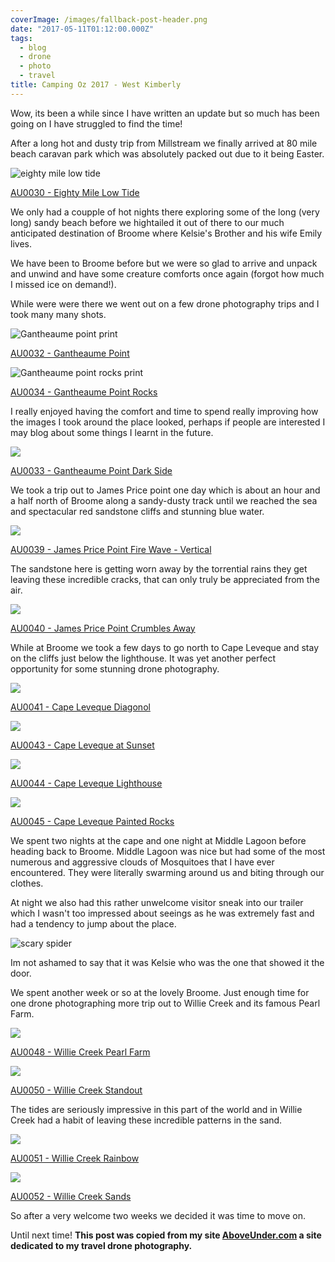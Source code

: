 ```yaml
---
coverImage: /images/fallback-post-header.png
date: "2017-05-11T01:12:00.000Z"
tags:
  - blog
  - drone
  - photo
  - travel
title: Camping Oz 2017 - West Kimberly
---
```


Wow, its been a while since I have written an update but so much has been going on I have struggled to find the time!

<!-- more -->

After a long hot and dusty trip from Millstream we finally arrived at 80 mile beach caravan park which was absolutely packed out due to it being Easter.

![eighty mile low tide](//cdn.shopify.com/s/files/1/1830/7597/files/Eighty_Mile_Low_Tide_1024x1024.jpg?v=1494402749)

[AU0030 - Eighty Mile Low Tide](https://aboveunder.com/products/au0030-eighty-mile-low-tide "eighty mile low tide print")

We only had a coupple of hot nights there exploring some of the long (very long) sandy beach before we hightailed it out of there to our much anticipated destination of Broome where Kelsie's Brother and his wife Emily lives.

We have been to Broome before but we were so glad to arrive and unpack and unwind and have some creature comforts once again (forgot how much I missed ice on demand!).

While were were there we went out on a few drone photography trips and I took many many shots.

![Gantheaume point print](//cdn.shopify.com/s/files/1/1830/7597/files/Gantheaume_Point_1024x1024.jpg?v=1494403114)

[AU0032 - Gantheaume Point](https://aboveunder.com/products/au0032-gantheaume-point)

![Gantheaume point rocks print](//cdn.shopify.com/s/files/1/1830/7597/files/Gantheaume_Point_Rocks_1024x1024.jpg?v=1493381716)

[AU0034 - Gantheaume Point Rocks](https://aboveunder.com/products/au0034-gantheaume-point-rocks)

I really enjoyed having the comfort and time to spend really improving how the images I took around the place looked, perhaps if people are interested I may blog about some things I learnt in the future.

![](//cdn.shopify.com/s/files/1/1830/7597/products/Gantheaume_Point_Dark_Side_1024x1024.jpg?v=1493380205)

[AU0033 - Gantheaume Point Dark Side](https://aboveunder.com/products/au0033-gantheaume-point-dark-side)

We took a trip out to James Price point one day which is about an hour and a half north of Broome along a sandy-dusty track until we reached the sea and spectacular red sandstone cliffs and stunning blue water.

![](//cdn.shopify.com/s/files/1/1830/7597/products/James_Price_Point_Fire_Wave_-_Vertical_1024x1024.jpg?v=1493381241)

[AU0039 - James Price Point Fire Wave - Vertical](https://aboveunder.com/products/au0039-james-price-point-fire-wave-vertical "james price point picture print")

The sandstone here is getting worn away by the torrential rains they get leaving these incredible cracks, that can only truly be appreciated from the air.

![](//cdn.shopify.com/s/files/1/1830/7597/products/James_Price_Point_Crumbles_Away_1024x1024.jpg?v=1493381387)

[AU0040 - James Price Point Crumbles Away](https://aboveunder.com/products/au0040-james-price-point-crumbles-away)

While at Broome we took a few days to go north to Cape Leveque and stay on the cliffs just below the lighthouse. It was yet another perfect opportunity for some stunning drone photography.

![](//cdn.shopify.com/s/files/1/1830/7597/products/Cape_Leveque_Diagonol_1024x1024.jpg?v=1493557899)

[AU0041 - Cape Leveque Diagonol](https://aboveunder.com/products/au0041-cape-leveque-diagonol "cape leveque print ocean and rocks")

![](//cdn.shopify.com/s/files/1/1830/7597/products/Cape_Leveque_at_Sunset_1024x1024.jpg?v=1493558220)

[AU0043 - Cape Leveque at Sunset](https://aboveunder.com/products/au0043-cape-leveque-at-sunset "cape leveque print with red rocks")

![](//cdn.shopify.com/s/files/1/1830/7597/products/Cape_Leveque_Lighthouse_1024x1024.jpg?v=1493558368)

[AU0044 - Cape Leveque Lighthouse](https://aboveunder.com/products/au0044-cape-leveque-lighthouse "cape leveque lighthouse print")

![](//cdn.shopify.com/s/files/1/1830/7597/products/Cape_Leveque_Painted_Rocks_1024x1024.jpg?v=1493558544)

[AU0045 - Cape Leveque Painted Rocks](https://aboveunder.com/products/au0045-cape-leveque-painted-rocks "the stunning red rocks of cape leveque")

We spent two nights at the cape and one night at Middle Lagoon before heading back to Broome. Middle Lagoon was nice but had some of the most numerous and aggressive clouds of Mosquitoes that I have ever encountered. They were literally swarming around us and biting through our clothes.

At night we also had this rather unwelcome visitor sneak into our trailer which I wasn't too impressed about seeings as he was extremely fast and had a tendency to jump about the place.

![scary spider](//cdn.shopify.com/s/files/1/1830/7597/files/IMG_7500_1024x1024.JPG?v=1494405159)

Im not ashamed to say that it was Kelsie who was the one that showed it the door.

We spent another week or so at the lovely Broome. Just enough time for one drone photographing more trip out to Willie Creek and its famous Pearl Farm.

![](//cdn.shopify.com/s/files/1/1830/7597/products/Willie_Creek_Pearl_Farm_1024x1024.jpg?v=1494464353)

[AU0048 - Willie Creek Pearl Farm](https://aboveunder.com/products/au0048-willie-creek-pearl-farm)

![](//cdn.shopify.com/s/files/1/1830/7597/products/Willie_Creek_Standout_1024x1024.jpg?v=1494464540)

[AU0050 - Willie Creek Standout](https://aboveunder.com/products/au0050-willie-creek-standout)

The tides are seriously impressive in this part of the world and in Willie Creek had a habit of leaving these incredible patterns in the sand.

![](//cdn.shopify.com/s/files/1/1830/7597/products/Willie_Creek_Rainbow_1024x1024.jpg?v=1494464617)

[AU0051 - Willie Creek Rainbow](https://aboveunder.com/products/au0051-willie-creek-rainbow)

![](//cdn.shopify.com/s/files/1/1830/7597/products/Willie_Creek_Sands_1024x1024.jpg?v=1494464678)

[AU0052 - Willie Creek Sands](https://aboveunder.com/products/au0052-willie-creek-sands)

So after a very welcome two weeks we decided it was time to move on.

Until next time!
**This post was copied from my site [AboveUnder.com](https://aboveunder.com) a site dedicated to my travel drone photography.**
